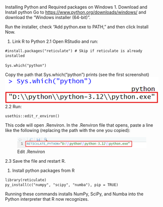 Installing Python and Required packages on Windows 1. Download and
Install python Go to <https://www.python.org/downloads/windows/> and
download the “Windows installer (64-bit)”.

Run the installer, check “Add python.exe to PATH,” and then click
Install Now.

1.  Link R to Python 2.1 Open RStudio and run:

<!-- -->

    #install.packages("reticulate") # Skip if reticulate is already installed

    Sys.which("python")

Copy the path that Sys.which(“python”) prints (see the first screenshot)
![Path of python](imag1.png) 2.2 Run:

    usethis::edit_r_environ()

This code will open .Renviron. In the .Renviron file that opens, paste a
line like the following (replacing the path with the one you copied):

<figure>
<img src="imag2.png" alt="Edit .Renviron" />
<figcaption aria-hidden="true">Edit .Renviron</figcaption>
</figure>

2.3 Save the file and restart R.

1.  Install python packages from R

<!-- -->

    library(reticulate)
    py_install(c("numpy", "scipy", "numba"), pip = TRUE)

Running these commands installs NumPy, SciPy, and Numba into the Python
interpreter that R now recognizes.
